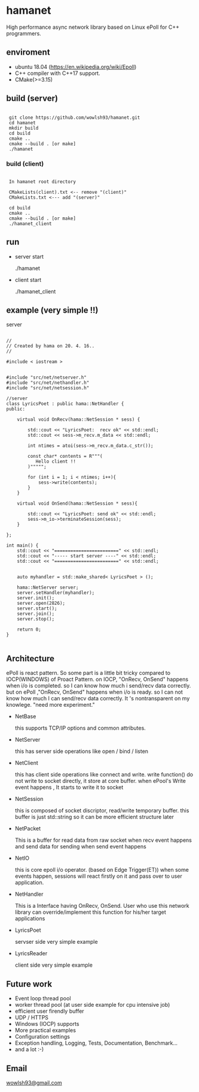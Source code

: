 # hamanet
High performance async network library based on Linux ePoll for C++ programmers.

## enviroment 

- ubuntu 18.04 (https://en.wikipedia.org/wiki/Epoll)
- C++ compiler with C++17 support.
- CMake(>=3.15)

## build (server)
<pre><code>
 git clone https://github.com/wowlsh93/hamanet.git
 cd hamanet
 mkdir build
 cd build
 cmake ..
 cmake --build . [or make] 
 ./hamanet 
</pre></code>


### build (client)
<pre><code>
 In hamanet root directory 
 
 CMakeLists(client).txt <-- remove "(client)"
 CMakeLists.txt <--- add "(server)" 
 
 cd build
 cmake ..
 cmake --build . [or make] 
 ./hamanet_client 
</pre></code>

## run 

- server start

   ./hamanet

- client start

   ./hamanet_client

## example (very simple !!)

server
<pre><code>
//
// Created by hama on 20. 4. 16..
//

#include < iostream >


#include "src/net/netserver.h"
#include "src/net/nethandler.h"
#include "src/net/netsession.h"

//server
class LyricsPoet : public hama::NetHandler {
public:

    virtual void OnRecv(hama::NetSession * sess) {

        std::cout << "LyricsPoet:  recv ok" << std::endl;
        std::cout << sess->m_recv.m_data << std::endl;

        int ntimes = atoi(sess->m_recv.m_data.c_str());

        const char* contents = R"""(
           Hello client !!
        )""""";

        for (int i = 1; i < ntimes; i++){
            sess->write(contents);
        }
    }

    virtual void OnSend(hama::NetSession * sess){

        std::cout << "LyricsPoet: send ok" << std::endl;
        sess->m_io->terminateSession(sess);
    }

};

int main() {
    std::cout << "========================" << std::endl;
    std::cout << "----- start server ----" << std::endl;
    std::cout << "========================" << std::endl;


    auto myhandler = std::make_shared< LyricsPoet > ();

    hama::NetServer server;
    server.setHandler(myhandler);
    server.init();
    server.open(2826);
    server.start();
    server.join();
    server.stop();

    return 0;
}

</pre></code>



## Architecture

ePoll is react pattern. So some part  is a little bit  tricky compared to IOCP(WINDOWS) of Proact Pattern.
on IOCP,  "OnRecv, OnSend" happens when  i/o is completed. so I can know how much i send/recv data correctly. 
but on ePoll ,"OnRecv, OnSend" happens when i/o is ready. so I can not know how much I can send/recv data correctly.  It 's  nontransparent on my knowlege. "need more experiment."


- NetBase

  this supports TCP/IP options and common attributes.

- NetServer

  this has server side operations like open / bind / listen 

- NetClient

  this has client side operations like connect and write. write function() do not write to socket directly,  it store at core buffer.  when ePool's Write event happens , It starts to  write it to socket

- NetSession

  this is composed of socket discriptor, read/write temporary buffer. this buffer is just std::string so it can be more efficient structure later

- NetPacket

  This is a buffer for read data from raw socket when recv event happens
  and send data for sending when send event happens

- NetIO

  this is core epoll i/o operator. (based on Edge Trigger(ET))
  when some events happen, sessions will react firstly on it and pass over to user application.

- NetHandler

  This is a Interface having OnRecv, OnSend. User who use this network library can override/implement this function for his/her target applications

- LyricsPoet 

  servser side very simple example
  
- LyricsReader

  client side very simple example 

## Future work 

- Event loop thread pool 
- worker thread pool (at user side example for cpu intensive job)
- efficient user firendly buffer 
- UDP / HTTPS 
- Windows (IOCP) supports 
- More practical examples 
- Configuration settings 
- Exception handling, Logging, Tests, Documentation, Benchmark...
- and a lot :-) 

## Email

wowlsh93@gmail.com
